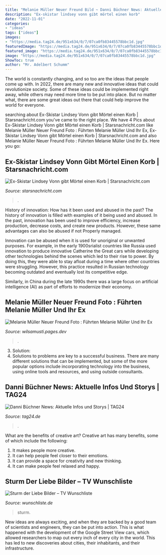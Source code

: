 ```yaml
---
title: "Melanie Müller Neuer Freund Bild ~ Danni Büchner News: Aktuelle Infos Und Storys"
description: "Ex-skistar lindsey vonn gibt mörtel einen korb"
date: "2022-11-01"
categories:
- "ideas"
tags: ["ideas"]
images:
- "https://media.tag24.de/951x634/0/7/07ca0fb83445578bbc1d.jpg"
featuredImage: "https://media.tag24.de/951x634/0/7/07ca0fb83445578bbc1d.jpg"
featured_image: "https://media.tag24.de/951x634/0/7/07ca0fb83445578bbc1d.jpg"
image: "https://media.tag24.de/951x634/0/7/07ca0fb83445578bbc1d.jpg"
ShowToc: true
author: "Mr. Adelbert Schumm"
---
```



The world is constantly changing, and so too are the ideas that people come up with. In 2022, there are many new and innovative ideas that could revolutionize society. Some of these ideas could be implemented right away, while others may need more time to be put into place. But no matter what, there are some great ideas out there that could help improve the world for everyone.

	

		
searching about Ex-Skistar Lindsey Vonn gibt Mörtel einen Korb | Starsnachricht.com you've came to the right place. We have 4 Pics about Ex-Skistar Lindsey Vonn gibt Mörtel einen Korb | Starsnachricht.com like Melanie Müller Neuer Freund Foto : Führten Melanie Müller Und Ihr Ex, Ex-Skistar Lindsey Vonn gibt Mörtel einen Korb | Starsnachricht.com and also Melanie Müller Neuer Freund Foto : Führten Melanie Müller Und Ihr Ex. Here you go:
		
    
## Ex-Skistar Lindsey Vonn Gibt Mörtel Einen Korb | Starsnachricht.com

<img loading=lazy src="https://starsnachricht.com/wp-content/uploads/2021/05/Neuer-Darsteller-in-Sturm-der-Liebe.jpg" onerror="this.onerror=null;this.src='https://tse4.mm.bing.net/th?id=OIP.UJZVQ7khCjq67TBvNF1qJgHaEK&amp;pid=15.1';" alt="Ex-Skistar Lindsey Vonn gibt Mörtel einen Korb | Starsnachricht.com">

_Source: starsnachricht.com_

>. 

	

History of innovation: How has it been used and abused in the past?
The history of innovation is filled with examples of it being used and abused. In the past, innovation has been used to improve efficiency, increase production, decrease costs, and create new products. However, these same advantages can also be abused if not Properly managed.

Innovation can be abused when it is used for unoriginal or unwanted purposes. For example, in the early 1900srialist countries like Russia used innovation to produce innovative Catherine the Great cars while developing other technologies behind the scenes which led to their rise to power. By doing this, they were able to stay afloat during a time where other countries were struggling. However, this practice resulted in Russian technology becoming outdated and eventually lost its competitive edge. 

Similarly, in China during the late 1990s there was a large focus on artificial intelligence (AI) as part of efforts to modernize their economy.

    
## Melanie Müller Neuer Freund Foto : Führten Melanie Müller Und Ihr Ex

<img loading=lazy src="https://content1.promiflash.de/article-images/video_1080/melanie-mueller-in-schwarz.jpg" onerror="this.onerror=null;this.src='https://tse1.mm.bing.net/th?id=OIP.BzwHftiFHvmooFe88beejQHaEK&amp;pid=15.1';" alt="Melanie Müller Neuer Freund Foto : Führten Melanie Müller Und Ihr Ex">

_Source: wilsamusti.pages.dev_

>. 

	

3. Solution:
3. Solutions to problems are key to a successful business. There are many different solutions that can be implemented, but some of the more popular options include incorporating technology into the business, using online tools and resources, and using outside consultants.

    
## Danni Büchner News: Aktuelle Infos Und Storys | TAG24

<img loading=lazy src="https://media.tag24.de/951x634/0/7/07ca0fb83445578bbc1d.jpg" onerror="this.onerror=null;this.src='https://tse4.mm.bing.net/th?id=OIP.oucibnPhVUBMtWXQYjhlsAHaE8&amp;pid=15.1';" alt="Danni Büchner News: Aktuelle Infos und Storys | TAG24">

_Source: tag24.de_

>. 

	

What are the benefits of creative art?
Creative art has many benefits, some of which include the following: 
1. It makes people more creative.
2. It can help people feel closer to their emotions.
3. It can provide a space for creativity and new thinking.
4. It can make people feel relaxed and happy.

    
## Sturm Der Liebe Bilder – TV Wunschliste

<img loading=lazy src="https://bilder.wunschliste.de/epg/epg-archiv/2021/05/12/c7a25ede0595e3e8a77f8daf2311583cd179a457_b.jpg" onerror="this.onerror=null;this.src='https://tse4.mm.bing.net/th?id=OIP.X-IGLP494DIiHdI5joUL_AHaE7&amp;pid=15.1';" alt="Sturm der Liebe Bilder – TV Wunschliste">

_Source: wunschliste.de_

>sturm. 

	

New ideas are always exciting, and when they are backed by a good team of scientists and engineers, they can be put into action. This is what happened with the development of the Google Street View cars, which allowed researchers to map out every inch of every city in the world. This has led to new discoveries about cities, their inhabitants, and their infrastructure.

